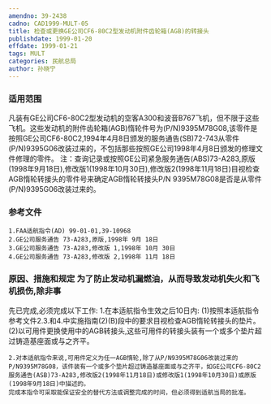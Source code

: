```yaml
---
amendno: 39-2438
cadno: CAD1999-MULT-05
title: 检查或更换GE公司CF6-80C2型发动机附件齿轮箱(AGB)的转接头
publishdate: 1999-01-20
effdate: 1999-01-21
tags: MULT
categories: 民航总局
author: 孙晓宁
---
```


### 适用范围 
凡装有GE公司CF6-80C2型发动机的空客A300和波音B767飞机，但不限于这些飞机。这些发动机的附件齿轮箱(AGB)惰轮件号为(P/N)9395M78G08,该零件是按照GE公司CF6-80C2,1994年4月8日颁发的服务通告(SB)72-743从零件(P/N)9395G06改装过来的，不包括那些按照GE公司1998年4月8日颁发的修理文件修理的零件。
注：查询记录或按照GE公司紧急服务通告(ABS)73-A283,原版(1998年9月18日),修改版1(1998年10月30日),修改版2(1998年11月18日)目视检查AGB惰轮转接头的零件号来确定AGB惰轮转接头P/N 9395M78G08是否是从零件(P/N)9395G06改装过来的。

<!--more-->
### 参考文件
    1.FAA适航指令(AD) 99-01-01,39-10968 
    2.GE公司服务通告 73-A283,原版,1998年 9月 18日
    3.GE公司服务通告 73-A283,修改版 1,1998年 10月 30日
    4.GE公司服务通告 73-A283,修改版 2,1998年 11月 18日

### 原因、措施和规定 为了防止发动机漏燃油，从而导致发动机失火和飞机损伤,除非事
       
先已完成,必须完成以下工作: 
    1.在本适航指令生效之后10日内: 
    (1)按照本适航指令参考文件2.3.和4.中实施指南(2)(B)段中的要求目视检查AGB惰轮转接头的垫片。 
    (2)以可用件更换使用中的AGB转接头,这些可用件的转接头装有一个或多个垫片超过铸造基座面或与之齐平。 

    2.对本适航指令来说,可用件定义为任一AGB惰轮,除了从P/N9395M78G06改装过来的P/N9395M78G08，该件装有一个或多个垫片超过铸造基座面或与之齐平，如GE公司CF6-80C2服务通告(ASB)73-A283,修改版2(1998年11月18日)或修改版1(1998年10月30日)或原版(1998年9月18日)中描述的。     
    完成本指令可采取能保证安全的替代方法或调整完成的时间，但必须得到适航当局的批准。
